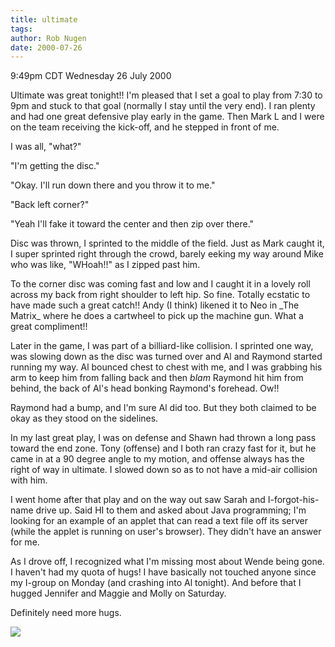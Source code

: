```yaml
---
title: ultimate
tags: 
author: Rob Nugen
date: 2000-07-26
---
```


<title></title>
<p class=date>9:49pm CDT Wednesday 26 July 2000</p>

<p>Ultimate was great tonight!!  I'm pleased that I set a goal to play
from 7:30 to 9pm and stuck to that goal (normally I stay until the
very end).  I ran plenty and had one great defensive play early in the
game.  Then Mark L and I were on the team receiving the kick-off, and
he stepped in front of me.

<p>I was all, "what?"

<p>"I'm getting the disc."

<p>"Okay.  I'll run down there and you throw it to me."

<p>"Back left corner?"

<p>"Yeah I'll fake it toward the center and then zip over there."

<p>Disc was thrown, I sprinted to the middle of the field.  Just as
Mark caught it, I super sprinted right through the crowd, barely
eeking my way around Mike who was like, "WHoah!!" as I zipped past
him.

<p>To the corner disc was coming fast and low and I caught it in a
lovely roll across my back from right shoulder to left hip.  So fine.
Totally ecstatic to have made such a great catch!!  Andy (I think)
likened it to Neo in _The Matrix_ where he does a cartwheel to pick up
the machine gun.  What a great compliment!!

<p>Later in the game, I was part of a billiard-like collision.  I
sprinted one way, was slowing down as the disc was turned over and Al
and Raymond started running my way.  Al bounced chest to chest with
me, and I was grabbing his arm to keep him from falling back and then
<em>blam</em> Raymond hit him from behind, the back of Al's head
bonking Raymond's forehead.  Ow!!

<p>Raymond had a bump, and I'm sure Al did too.  But they both claimed
to be okay as they stood on the sidelines.

<p>In my last great play, I was on defense and Shawn had thrown a long
pass toward the end zone.  Tony (offense) and I both ran crazy fast for
it, but he came in at a 90 degree angle to my motion, and offense
always has the right of way in ultimate.  I slowed down so as to not
have a mid-air collision with him.

<p>I went home after that play and on the way out saw Sarah and
I-forgot-his-name drive up.  Said HI to them and asked about Java
programming; I'm looking for an example of an applet that can read a
text file off its server (while the applet is running on user's
browser).  They didn't have an answer for me.

<p>As I drove off, I recognized what I'm missing most about Wende
being gone.  I haven't had my quota of hugs!  I have basically not
touched anyone since my I-group on Monday (and crashing into Al
tonight).  And before that I hugged Jennifer and Maggie and Molly on
Saturday.

<p>Definitely need more hugs.

<p><img src='/images/rob/wL-ROB.gif'>

